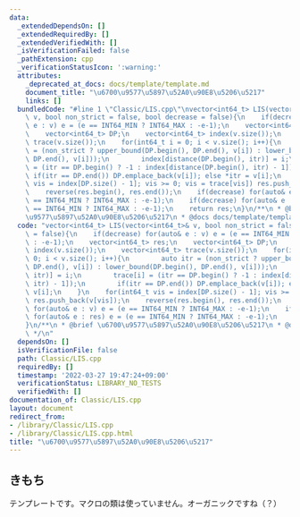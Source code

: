 ```yaml
---
data:
  _extendedDependsOn: []
  _extendedRequiredBy: []
  _extendedVerifiedWith: []
  _isVerificationFailed: false
  _pathExtension: cpp
  _verificationStatusIcon: ':warning:'
  attributes:
    _deprecated_at_docs: docs/template/template.md
    document_title: "\u6700\u9577\u5897\u52A0\u90E8\u5206\u5217"
    links: []
  bundledCode: "#line 1 \"Classic/LIS.cpp\"\nvector<int64_t> LIS(vector<int64_t>&\
    \ v, bool non_strict = false, bool decrease = false){\n    if(decrease) for(auto&\
    \ e : v) e = (e == INT64_MIN ? INT64_MAX : -e-1);\n    vector<int64_t> res;\n\
    \    vector<int64_t> DP;\n    vector<int64_t> index(v.size());\n    vector<int64_t>\
    \ trace(v.size());\n    for(int64_t i = 0; i < v.size(); i++){\n        auto itr\
    \ = (non_strict ? upper_bound(DP.begin(), DP.end(), v[i]) : lower_bound(DP.begin(),\
    \ DP.end(), v[i]));\n        index[distance(DP.begin(), itr)] = i;\n        trace[i]\
    \ = (itr == DP.begin() ? -1 : index[distance(DP.begin(), itr) - 1]);\n       \
    \ if(itr == DP.end()) DP.emplace_back(v[i]); else *itr = v[i];\n    }\n    for(int64_t\
    \ vis = index[DP.size() - 1]; vis >= 0; vis = trace[vis]) res.push_back(v[vis]);\n\
    \    reverse(res.begin(), res.end());\n    if(decrease) for(auto& e : v) e = (e\
    \ == INT64_MIN ? INT64_MAX : -e-1);\n    if(decrease) for(auto& e : res) e = (e\
    \ == INT64_MIN ? INT64_MAX : -e-1);\n    return res;\n}\n/**\n * @brief \u6700\
    \u9577\u5897\u52A0\u90E8\u5206\u5217\n * @docs docs/template/template.md\n */\n"
  code: "vector<int64_t> LIS(vector<int64_t>& v, bool non_strict = false, bool decrease\
    \ = false){\n    if(decrease) for(auto& e : v) e = (e == INT64_MIN ? INT64_MAX\
    \ : -e-1);\n    vector<int64_t> res;\n    vector<int64_t> DP;\n    vector<int64_t>\
    \ index(v.size());\n    vector<int64_t> trace(v.size());\n    for(int64_t i =\
    \ 0; i < v.size(); i++){\n        auto itr = (non_strict ? upper_bound(DP.begin(),\
    \ DP.end(), v[i]) : lower_bound(DP.begin(), DP.end(), v[i]));\n        index[distance(DP.begin(),\
    \ itr)] = i;\n        trace[i] = (itr == DP.begin() ? -1 : index[distance(DP.begin(),\
    \ itr) - 1]);\n        if(itr == DP.end()) DP.emplace_back(v[i]); else *itr =\
    \ v[i];\n    }\n    for(int64_t vis = index[DP.size() - 1]; vis >= 0; vis = trace[vis])\
    \ res.push_back(v[vis]);\n    reverse(res.begin(), res.end());\n    if(decrease)\
    \ for(auto& e : v) e = (e == INT64_MIN ? INT64_MAX : -e-1);\n    if(decrease)\
    \ for(auto& e : res) e = (e == INT64_MIN ? INT64_MAX : -e-1);\n    return res;\n\
    }\n/**\n * @brief \u6700\u9577\u5897\u52A0\u90E8\u5206\u5217\n * @docs docs/template/template.md\n\
    \ */\n"
  dependsOn: []
  isVerificationFile: false
  path: Classic/LIS.cpp
  requiredBy: []
  timestamp: '2022-03-27 19:47:24+09:00'
  verificationStatus: LIBRARY_NO_TESTS
  verifiedWith: []
documentation_of: Classic/LIS.cpp
layout: document
redirect_from:
- /library/Classic/LIS.cpp
- /library/Classic/LIS.cpp.html
title: "\u6700\u9577\u5897\u52A0\u90E8\u5206\u5217"
---
```

## きもち

テンプレートです。マクロの類は使っていません。オーガニックですね（？）

